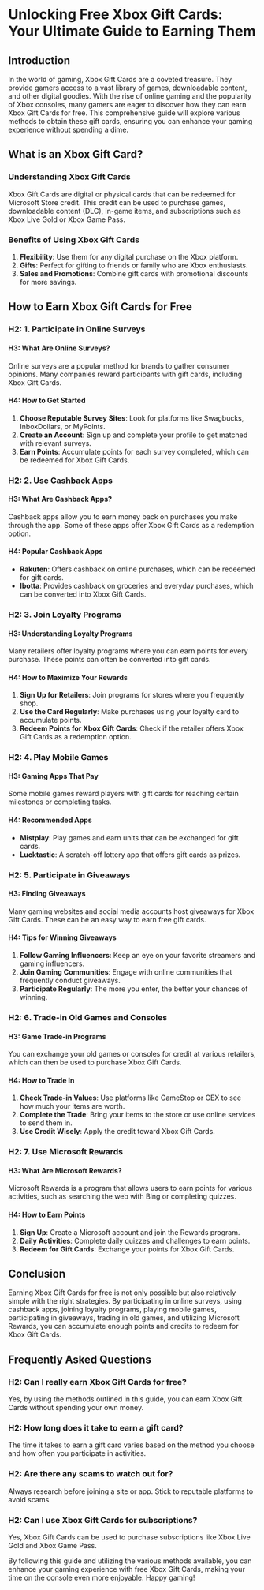 # Unlocking Free Xbox Gift Cards: Your Ultimate Guide to Earning Them

## Introduction

In the world of gaming, Xbox Gift Cards are a coveted treasure. They provide gamers access to a vast library of games, downloadable content, and other digital goodies. With the rise of online gaming and the popularity of Xbox consoles, many gamers are eager to discover how they can earn Xbox Gift Cards for free. This comprehensive guide will explore various methods to obtain these gift cards, ensuring you can enhance your gaming experience without spending a dime.

## What is an Xbox Gift Card?

### Understanding Xbox Gift Cards

Xbox Gift Cards are digital or physical cards that can be redeemed for Microsoft Store credit. This credit can be used to purchase games, downloadable content (DLC), in-game items, and subscriptions such as Xbox Live Gold or Xbox Game Pass. 

### Benefits of Using Xbox Gift Cards

1. **Flexibility**: Use them for any digital purchase on the Xbox platform.
2. **Gifts**: Perfect for gifting to friends or family who are Xbox enthusiasts.
3. **Sales and Promotions**: Combine gift cards with promotional discounts for more savings.

## How to Earn Xbox Gift Cards for Free

### H2: 1. Participate in Online Surveys

#### H3: What Are Online Surveys?

Online surveys are a popular method for brands to gather consumer opinions. Many companies reward participants with gift cards, including Xbox Gift Cards.

#### H4: How to Get Started

1. **Choose Reputable Survey Sites**: Look for platforms like Swagbucks, InboxDollars, or MyPoints.
2. **Create an Account**: Sign up and complete your profile to get matched with relevant surveys.
3. **Earn Points**: Accumulate points for each survey completed, which can be redeemed for Xbox Gift Cards.

### H2: 2. Use Cashback Apps

#### H3: What Are Cashback Apps?

Cashback apps allow you to earn money back on purchases you make through the app. Some of these apps offer Xbox Gift Cards as a redemption option.

#### H4: Popular Cashback Apps

- **Rakuten**: Offers cashback on online purchases, which can be redeemed for gift cards.
- **Ibotta**: Provides cashback on groceries and everyday purchases, which can be converted into Xbox Gift Cards.

### H2: 3. Join Loyalty Programs

#### H3: Understanding Loyalty Programs

Many retailers offer loyalty programs where you can earn points for every purchase. These points can often be converted into gift cards.

#### H4: How to Maximize Your Rewards

1. **Sign Up for Retailers**: Join programs for stores where you frequently shop.
2. **Use the Card Regularly**: Make purchases using your loyalty card to accumulate points.
3. **Redeem Points for Xbox Gift Cards**: Check if the retailer offers Xbox Gift Cards as a redemption option.

### H2: 4. Play Mobile Games

#### H3: Gaming Apps That Pay

Some mobile games reward players with gift cards for reaching certain milestones or completing tasks.

#### H4: Recommended Apps

- **Mistplay**: Play games and earn units that can be exchanged for gift cards.
- **Lucktastic**: A scratch-off lottery app that offers gift cards as prizes.

### H2: 5. Participate in Giveaways

#### H3: Finding Giveaways

Many gaming websites and social media accounts host giveaways for Xbox Gift Cards. These can be an easy way to earn free gift cards.

#### H4: Tips for Winning Giveaways

1. **Follow Gaming Influencers**: Keep an eye on your favorite streamers and gaming influencers.
2. **Join Gaming Communities**: Engage with online communities that frequently conduct giveaways.
3. **Participate Regularly**: The more you enter, the better your chances of winning.

### H2: 6. Trade-in Old Games and Consoles

#### H3: Game Trade-in Programs

You can exchange your old games or consoles for credit at various retailers, which can then be used to purchase Xbox Gift Cards.

#### H4: How to Trade In

1. **Check Trade-in Values**: Use platforms like GameStop or CEX to see how much your items are worth.
2. **Complete the Trade**: Bring your items to the store or use online services to send them in.
3. **Use Credit Wisely**: Apply the credit toward Xbox Gift Cards.

### H2: 7. Use Microsoft Rewards

#### H3: What Are Microsoft Rewards?

Microsoft Rewards is a program that allows users to earn points for various activities, such as searching the web with Bing or completing quizzes.

#### H4: How to Earn Points

1. **Sign Up**: Create a Microsoft account and join the Rewards program.
2. **Daily Activities**: Complete daily quizzes and challenges to earn points.
3. **Redeem for Gift Cards**: Exchange your points for Xbox Gift Cards.

## Conclusion

Earning Xbox Gift Cards for free is not only possible but also relatively simple with the right strategies. By participating in online surveys, using cashback apps, joining loyalty programs, playing mobile games, participating in giveaways, trading in old games, and utilizing Microsoft Rewards, you can accumulate enough points and credits to redeem for Xbox Gift Cards. 

## Frequently Asked Questions

### H2: Can I really earn Xbox Gift Cards for free?

Yes, by using the methods outlined in this guide, you can earn Xbox Gift Cards without spending your own money.

### H2: How long does it take to earn a gift card?

The time it takes to earn a gift card varies based on the method you choose and how often you participate in activities. 

### H2: Are there any scams to watch out for?

Always research before joining a site or app. Stick to reputable platforms to avoid scams.

### H2: Can I use Xbox Gift Cards for subscriptions?

Yes, Xbox Gift Cards can be used to purchase subscriptions like Xbox Live Gold and Xbox Game Pass.

By following this guide and utilizing the various methods available, you can enhance your gaming experience with free Xbox Gift Cards, making your time on the console even more enjoyable. Happy gaming!
